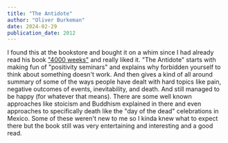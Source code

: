 ```yaml
---
title: "The Antidote"
author: "Oliver Burkeman"
date: 2024-02-29
publication_date: 2012
---
```


I found this at the bookstore and bought it on a whim since I had already read his book ["4000 weeks"](https://unwiredcouch.com/reading/four-thousand-weeks/) and really liked it. "The Antidote" starts with making fun of "positivity seminars" and explains why forbidden yourself to think about something doesn't work. And then gives a kind of all around summary of some of the ways people have dealt with hard topics like pain, negative outcomes of events, inevitability, and death. And still managed to be happy (for whatever that means). There are some well known approaches like stoicism and Buddhism explained in there and even approaches to specifically death like the "day of the dead" celebrations in Mexico. Some of these weren't new to me so I kinda knew what to expect there but the book still was very entertaining and interesting and a good read.